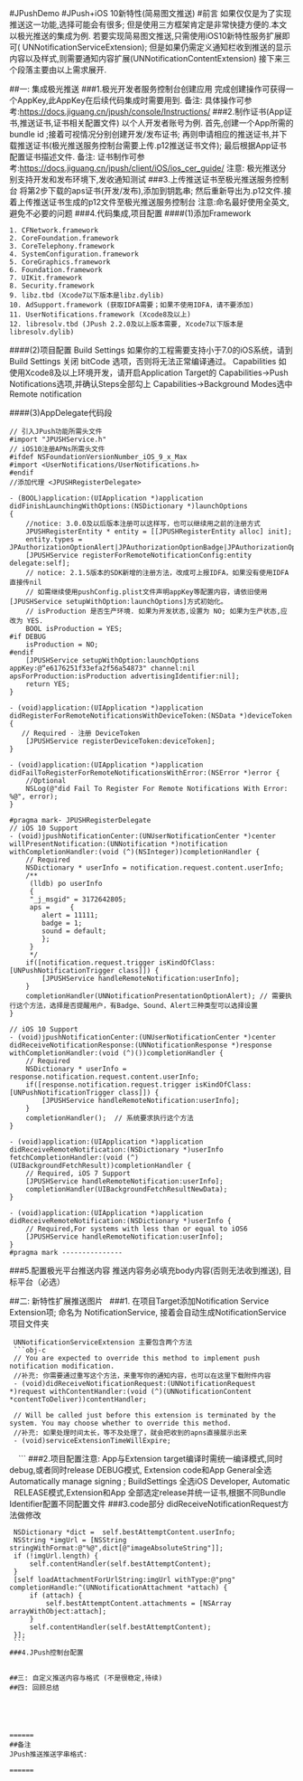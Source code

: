 #JPushDemo 
#JPush+iOS 10新特性(简易图文推送)
#前言
     如果仅仅是为了实现推送这一功能,选择可能会有很多; 但是使用三方框架肯定是非常快捷方便的.本文以极光推送的集成为例.
     若要实现简易图文推送,只需使用iOS10新特性服务扩展即可( UNNotificationServiceExtension);
     但是如果仍需定义通知栏收到推送的显示内容以及样式,则需要通知内容扩展(UNNotificationContentExtension)
    接下来三个段落主要由以上需求展开.

##一: 集成极光推送
###1.极光开发者服务控制台创建应用
          完成创建操作可获得一个AppKey,此AppKey在后续代码集成时需要用到.
          备注: 具体操作可参考:https://docs.jiguang.cn/jpush/console/Instructions/
###2.制作证书(App证书,推送证书,证书相关配置文件)
          以个人开发者账号为例. 首先,创建一个App所需的bundle id ;接着可视情况分别创建开发/发布证书;  再则申请相应的推送证书,并下载推送证书(极光推送服务控制台需要上传.p12推送证书文件); 最后根据App证书配置证书描述文件.
          备注: 证书制作可参考:https://docs.jiguang.cn/jpush/client/iOS/ios_cer_guide/
          注意: 极光推送分别支持开发和发布环境下,发收通知测试
###3.上传推送证书至极光推送服务控制台
          将第2步下载的aps证书(开发/发布),添加到钥匙串; 然后重新导出为.p12文件.接着上传推送证书生成的p12文件至极光推送服务控制台
          注意:命名最好使用全英文,避免不必要的问题
###4.代码集成,项目配置
####(1)添加Framework
```obj-c
1. CFNetwork.framework
2. CoreFoundation.framework
3. CoreTelephony.framework
4. SystemConfiguration.framework
5. CoreGraphics.framework
6. Foundation.framework
7. UIKit.framework
8. Security.framework
9. libz.tbd (Xcode7以下版本是libz.dylib)
10. AdSupport.framework (获取IDFA需要；如果不使用IDFA，请不要添加)
11. UserNotifications.framework (Xcode8及以上)
12. libresolv.tbd (JPush 2.2.0及以上版本需要, Xcode7以下版本是libresolv.dylib)
```
####(2)项目配置
    Build Settings
    如果你的工程需要支持小于7.0的iOS系统，请到Build Settings 关闭 bitCode 选项，否则将无法正常编译通过。
    Capabilities
    如使用Xcode8及以上环境开发，请开启Application Target的
    Capabilities->Push Notifications选项,并确认Steps全部勾上
    Capabilities->Background Modes选中Remote notification

####(3)AppDelegate代码段
```obj-c
// 引入JPush功能所需头文件
#import "JPUSHService.h"
// iOS10注册APNs所需头文件
#ifdef NSFoundationVersionNumber_iOS_9_x_Max
#import <UserNotifications/UserNotifications.h>
#endif
//添加代理 <JPUSHRegisterDelegate>

- (BOOL)application:(UIApplication *)application didFinishLaunchingWithOptions:(NSDictionary *)launchOptions 
{
    //notice: 3.0.0及以后版本注册可以这样写，也可以继续用之前的注册方式
    JPUSHRegisterEntity * entity = [[JPUSHRegisterEntity alloc] init];
    entity.types = JPAuthorizationOptionAlert|JPAuthorizationOptionBadge|JPAuthorizationOptionSound;
    [JPUSHService registerForRemoteNotificationConfig:entity delegate:self];
    // notice: 2.1.5版本的SDK新增的注册方法，改成可上报IDFA，如果没有使用IDFA直接传nil
    // 如需继续使用pushConfig.plist文件声明appKey等配置内容，请依旧使用[JPUSHService setupWithOption:launchOptions]方式初始化。
    // isProduction 是否生产环境. 如果为开发状态,设置为 NO; 如果为生产状态,应改为 YES.
    BOOL isProduction = YES;
#if DEBUG
    isProduction = NO;
#endif
    [JPUSHService setupWithOption:launchOptions appKey:@“e6176251f33efa2f56a54873" channel:nil apsForProduction:isProduction advertisingIdentifier:nil];
    return YES;
}

- (void)application:(UIApplication *)application
didRegisterForRemoteNotificationsWithDeviceToken:(NSData *)deviceToken {
   // Required - 注册 DeviceToken
    [JPUSHService registerDeviceToken:deviceToken];
}

- (void)application:(UIApplication *)application didFailToRegisterForRemoteNotificationsWithError:(NSError *)error {
    //Optional
    NSLog(@"did Fail To Register For Remote Notifications With Error: %@", error);
}

#pragma mark- JPUSHRegisterDelegate
// iOS 10 Support
- (void)jpushNotificationCenter:(UNUserNotificationCenter *)center willPresentNotification:(UNNotification *)notification withCompletionHandler:(void (^)(NSInteger))completionHandler {
    // Required
    NSDictionary * userInfo = notification.request.content.userInfo;
    /**
     (lldb) po userInfo
     {
     "_j_msgid" = 3172642805;
     aps =     {
        alert = 11111;
        badge = 1;
        sound = default;
        };
     }
     */
    if([notification.request.trigger isKindOfClass:[UNPushNotificationTrigger class]]) {
        [JPUSHService handleRemoteNotification:userInfo];
    }
    completionHandler(UNNotificationPresentationOptionAlert); // 需要执行这个方法，选择是否提醒用户，有Badge、Sound、Alert三种类型可以选择设置
}

// iOS 10 Support
- (void)jpushNotificationCenter:(UNUserNotificationCenter *)center didReceiveNotificationResponse:(UNNotificationResponse *)response withCompletionHandler:(void (^)())completionHandler {
    // Required
    NSDictionary * userInfo = response.notification.request.content.userInfo;
    if([response.notification.request.trigger isKindOfClass:[UNPushNotificationTrigger class]]) {
        [JPUSHService handleRemoteNotification:userInfo];
    }
    completionHandler();  // 系统要求执行这个方法
}

- (void)application:(UIApplication *)application didReceiveRemoteNotification:(NSDictionary *)userInfo fetchCompletionHandler:(void (^)(UIBackgroundFetchResult))completionHandler {
    // Required, iOS 7 Support
    [JPUSHService handleRemoteNotification:userInfo];
    completionHandler(UIBackgroundFetchResultNewData);
}

- (void)application:(UIApplication *)application didReceiveRemoteNotification:(NSDictionary *)userInfo {
    // Required,For systems with less than or equal to iOS6
    [JPUSHService handleRemoteNotification:userInfo];
}
#pragma mark ---------------
```

###5.配置极光平台推送内容
          推送内容务必填充body内容(否则无法收到推送), 目标平台（必选）

##二: 新特性扩展推送图片  
###1. 在项目Target添加Notification Service Extension项; 命名为 NotificationService,
接着会自动生成NotificationService项目文件夹

     UNNotificationServiceExtension 主要包含两个方法
     ```obj-c
     // You are expected to override this method to implement push notification modification.
     //补充: 你需要通过重写这个方法，来重写你的通知内容，也可以在这里下载附件内容
     - (void)didReceiveNotificationRequest:(UNNotificationRequest *)request withContentHandler:(void (^)(UNNotificationContent *contentToDeliver))contentHandler;

     // Will be called just before this extension is terminated by the system. You may choose whether to override this method.
     //补充: 如果处理时间太长，等不及处理了，就会把收到的apns直接展示出来
     - (void)serviceExtensionTimeWillExpire;
     ```
###2.项目配置注意:
    App与Extension target编译时需统一编译模式,同时debug,或者同时release
    DEBUG模式, Extension code和App General全选Automatically manage signing ;  BuildSettings 全选iOS Developer,  Automatic
    RELEASE模式,Extension和App 全部选定release并统一证书,根据不同Bundle Identifier配置不同配置文件
###3.code部分
   didReceiveNotificationRequest方法做修改
   ```obj-c
    NSDictionary *dict =  self.bestAttemptContent.userInfo;
    NSString *imgUrl = [NSString stringWithFormat:@"%@",dict[@"imageAbsoluteString"]];
    if (!imgUrl.length) {
        self.contentHandler(self.bestAttemptContent);
    }
    [self loadAttachmentForUrlString:imgUrl withType:@"png" completionHandle:^(UNNotificationAttachment *attach) {
        if (attach) {
            self.bestAttemptContent.attachments = [NSArray arrayWithObject:attach];
        }
        self.contentHandler(self.bestAttemptContent);
    }];
    ```
###4.JPush控制台配置 

      
##三: 自定义推送内容与格式 (不是很稳定,待续)
##四: 回顾总结





======
##备注
JPush推送推送字串格式:

======
